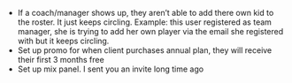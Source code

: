 - If a coach/manager shows up, they aren’t able to add there own kid to the roster. It just keeps circling. Example: this user registered as team manager, she is trying to add her own player via the email she registered with but it keeps circling.
- Set up promo for when client purchases annual plan, they will receive their first 3 months free
- Set up mix panel. I sent you an invite long time ago
